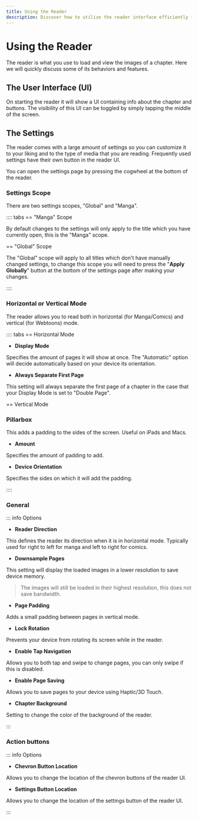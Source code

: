 ```yaml
---
title: Using the Reader
description: Discover how to utilize the reader interface efficiently for the best experience.
---
```


# Using the Reader

The reader is what you use to load and view the images of a chapter. Here we will quickly discuss some of its behaviors and features.

## The User Interface (UI)

On starting the reader it will show a UI containing info about the chapter and buttons. The visibility of this UI can be toggled by simply tapping the middle of the screen.

## The Settings

The reader comes with a large amount of settings so you can customize it to your liking and to the type of media that you are reading. Frequently used settings have their own button in the reader UI.

You can open the settings page by pressing the cogwheel at the bottom of the reader.

### Settings Scope

There are two settings scopes, "Global" and "Manga".

:::: tabs
== "Manga" Scope

By default changes to the settings will only apply to the title which you have currently open, this is the "Manga" scope.

== "Global" Scope

The "Global" scope will apply to all titles which don't have manually changed settings, to change this scope you will need to press the "**Apply Globally**" button at the bottom of the settings page after making your changes.

::::

### Horizontal or Vertical Mode

The reader allows you to read both in horizontal (for Manga/Comics) and vertical (for Webtoons) mode.

:::: tabs
== Horizontal Mode

- **Display Mode**

Specifies the amount of pages it will show at once. The "Automatic" option will decide automatically based on your device its orientation.

- **Always Separate First Page**

This setting will always separate the first page of a chapter in the case that your Display Mode is set to "Double Page".

== Vertical Mode

### Pillarbox

This adds a padding to the sides of the screen. Useful on iPads and Macs.

- **Amount**

Specifies the amount of padding to add.

- **Device Orientation**

Specifies the sides on which it will add the padding.

::::

### General

::: info Options

- **Reader Direction**

This defines the reader its direction when it is in horizontal mode. Typically used for right to left for manga and left to right for comics.

- **Downsample Pages**

This setting will display the loaded images in a lower resolution to save device memory.

> The images will still be loaded in their highest resolution, this does not save bandwidth.

- **Page Padding**

Adds a small padding between pages in vertical mode.

- **Lock Rotation**

Prevents your device from rotating its screen while in the reader.

- **Enable Tap Navigation**

Allows you to both tap and swipe to change pages, you can only swipe if this is disabled.

- **Enable Page Saving**

Allows you to save pages to your device using Haptic/3D Touch.

- **Chapter Background**

Setting to change the color of the background of the reader.

:::

### Action buttons

::: info Options

- **Chevron Button Location**

Allows you to change the location of the chevron buttons of the reader UI.

- **Settings Button Location**

Allows you to change the location of the settings button of the reader UI.

:::
